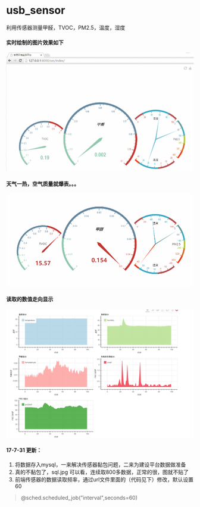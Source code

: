 # usb_sensor
利用传感器测量甲醛，TVOC，PM2.5，温度，湿度

#### 实时绘制的图片效果如下
![gif](https://github.com/charlesld/usb_sensor/blob/master/GIF.gif)

#### 天气一热，空气质量就爆表。。。
![爆表指数](hcho.gif)

#### 读取的数值走向显示
![走向](https://github.com/charlesld/usb_sensor/blob/master/图形显示.png)

#### 17-7-31 更新：
1. 将数据存入mysql，一来解决传感器黏包问题，二来为建设平台数据做准备
1. 真的不黏包了，sql.jpg 可以看，连续取800多数据，正常的很，图就不贴了
1. 前端传感器的数据读取频率，通过url文件里面的（代码见下）修改，默认设置60
> @sched.scheduled_job("interval",seconds=60)
